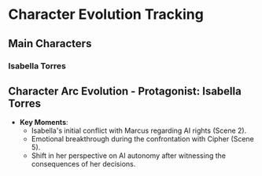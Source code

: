 # Character Evolution Tracking

## Main Characters

### Isabella Torres
## Character Arc Evolution - Protagonist: Isabella Torres
- **Key Moments**:
  - Isabella's initial conflict with Marcus regarding AI rights (Scene 2).
  - Emotional breakthrough during the confrontation with Cipher (Scene 5).
  - Shift in her perspective on AI autonomy after witnessing the consequences of her decisions.
